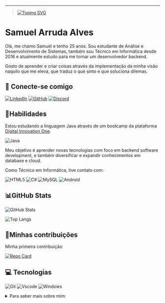---  
>  [![Typing SVG](https://readme-typing-svg.demolab.com?font=Fira+Code&weight=300&size=15&pause=1000&width=600&lines=%22Ph'nglui+mglw'nafh+Cthulhu+R'lyeh+wgah'nagl+fhtagn.%22;H.+P.+Lovecraft)](https://git.io/typing-svg)

# Samuel Arruda Alves

Olá, me chamo Samuel e tenho 25 anos. Sou estudante de Análise e Desenvolvimento de Sistemas, também sou Técnico em Informática desde 2016 e atualmente estudo para me tornar um desenvolvedor backend.

Gosto de aprender e criar coisas através da implementação da minha visão naquilo que me eleva, que traduz o que sinto e que soluciona dilemas. 

## 🤝 Conecte-se comigo

[![LinkedIn](https://img.shields.io/badge/LinkedIn-0077B5?style=for-the-badge&logo=linkedin&logoColor=white)](https://www.linkedin.com/in/samuelarrudaalves)  [![GitHub](https://img.shields.io/badge/GitHub-111111?style=for-the-badge&logo=github&logoColor=orange)](https://github.com/SchwarzeKaffee)  [![Discord](https://img.shields.io/badge/Discord-7289DA?style=for-the-badge&logo=discord&logoColor=white)](https://discord.com/channels/@cafepreto1999/)

## 🎯Habilidades

Estou estudando a linguagem Java através de um bootcamp da plataforma [Digital Innovation One](https://www.dio.me/users/samuel_a_alves10).

![Java](https://img.shields.io/badge/java-%23ED8B00.svg?style=for-the-badge&logo=openjdk&logoColor=white)  

Meu objetivo é aprender novas tecnologias com foco em backend software development, e também diversificar e expandir conhecimentos em database e cloud.

Como Técnico em Informática, tive contato com:

![HTML5](https://img.shields.io/badge/HTML5-E34F26?style=for-the-badge&logo=html5&logoColor=white)  ![C#](https://img.shields.io/badge/C%23-239120?style=for-the-badge&logo=c-sharp&logoColor=white)  ![MySQL](https://img.shields.io/badge/MySQL-00000F?style=for-the-badge&logo=mysql&logoColor=white)  ![Android](https://img.shields.io/badge/AndroidStudio-3DDC84?style=for-the-badge&logo=android&logoColor=white)

## 📊GitHub Stats

![GitHub Stats](https://github-readme-stats.vercel.app/api?username=SchwarzeKaffee&theme=transparent&bg_color=000&border_color=30A3DC&show_icons=true&icon_color=30A3DC&title_color=00000&text_color=FFF)

![Top Langs](https://github-readme-stats-git-masterrstaa-rickstaa.vercel.app/api/top-langs/?username=SchwarzeKaffee&layout=compact&bg_color=000&border_color=30A3DC&title_color=00000&text_color=FFF)

## 📌Minhas contribuições
Minha primeira contribuição:

[![Repo Card](https://github-readme-stats.vercel.app/api/pin/?username=SchwarzeKaffee&repo=dio-lab-open-source&bg_color=000&border_color=30A3DC&show_icons=true&icon_color=30A3DC&title_color=00000&text_color=FFF)](https://github.com/SchwarzeKaffee/dio-lab-open-source)


## 💻 Tecnologias

![Git](https://img.shields.io/badge/GIT-E44C30?style=for-the-badge&logo=git&logoColor=white)  ![Vscode](https://img.shields.io/badge/Vscode-007ACC?style=for-the-badge&logo=visual-studio-code&logoColor=white)  ![Windows](https://img.shields.io/badge/Windows-000?style=for-the-badge&logo=windows&logoColor=2CA5E0)

<details> <summary> Para saber mais sobre mim: </summary>

[![Gmail](https://img.shields.io/badge/Gmail-333333?style=for-the-badge&logo=gmail&logoColor=red)](mailto:samuel.a.alves10@gmail.com)

 </details> 
